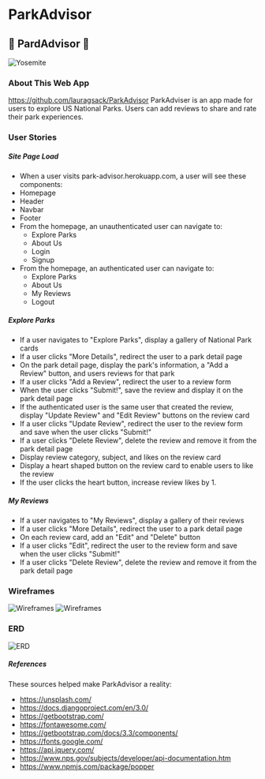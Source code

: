 # ParkAdvisor

## :evergreen_tree: PardAdvisor :evergreen_tree:
![Yosemite](https://images.unsplash.com/photo-1517432995952-bbdb81650e9f?ixlib=rb-1.2.1&ixid=eyJhcHBfaWQiOjEyMDd9&auto=format&fit=crop&w=800&q=60)

### About This Web App
https://github.com/lauragsack/ParkAdvisor
ParkAdviser is an app made for users to explore US National Parks. Users can add reviews to share and rate their park experiences. 

### User Stories

##### Site Page Load
* When a user visits park-advisor.herokuapp.com, a user will see these components:
* Homepage
* Header
* Navbar
* Footer
* From the homepage, an unauthenticated user can navigate to:
    * Explore Parks
    * About Us
    * Login
    * Signup
* From the homepage, an authenticated user can navigate to:
    * Explore Parks
    * About Us
    * My Reviews
    * Logout

##### Explore Parks
* If a user navigates to "Explore Parks", display a gallery of National Park cards
* If a user clicks "More Details", redirect the user to a park detail page
* On the park detail page, display the park's information, a "Add a Review" button, and users reviews for that park
* If a user clicks "Add a Review", redirect the user to a review form
* When the user clicks "Submit!", save the review and display it on the park detail page
* If the authenticated user is the same user that created the review, display "Update Review" and "Edit Review" buttons on the review card
* If a user clicks "Update Review", redirect the user to the review form and save when the user clicks "Submit!"
* If a user clicks "Delete Review", delete the review and remove it from the park detail page
* Display review category, subject, and likes on the review card
* Display a heart shaped button on the review card to enable users to like the review
* If the user clicks the heart button, increase review likes by 1.

##### My Reviews
* If a user navigates to "My Reviews", display a gallery of their reviews
* If a user clicks "More Details", redirect the user to a park detail page
* On each review card, add an "Edit" and "Delete" button
* If a user clicks "Edit", redirect the user to the review form and save when the user clicks "Submit!"
* If a user clicks "Delete Review", delete the review and remove it from the park detail page

### Wireframes
![Wireframes](https://i.imgur.com/megqFnh.png)
![Wireframes](https://i.imgur.com/pLnwa3U.png)

### ERD
![ERD](https://i.imgur.com/vpUG1EA.png)

##### References
These sources helped make ParkAdvisor a reality:
* https://unsplash.com/
* https://docs.djangoproject.com/en/3.0/
* https://getbootstrap.com/
* https://fontawesome.com/
* https://getbootstrap.com/docs/3.3/components/
* https://fonts.google.com/
* https://api.jquery.com/
* https://www.nps.gov/subjects/developer/api-documentation.htm
* https://www.npmjs.com/package/popper
